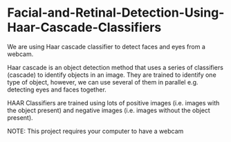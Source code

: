 # Facial-and-Retinal-Detection-Using-Haar-Cascade-Classifiers
We are using Haar cascade classifier to detect faces and eyes from a webcam. 

Haar cascade is an object detection method that uses a series of classifiers (cascade) to identify objects in an image. 
They are trained to identify one type of object, however, we can use several of them in parallel e.g. detecting eyes and faces together. 

HAAR Classifiers are trained using lots of positive images (i.e. images with the object present) and negative images (i.e. images without the object present).

NOTE:  This project requires your computer to have a webcam

